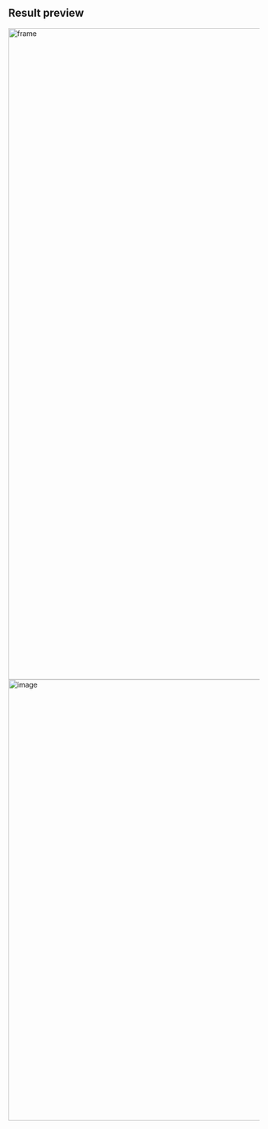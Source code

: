 ## Result preview

<img width="1303" alt="frame" src="https://github.com/Antony404/Charify/assets/20972206/5c15a84c-5c9e-45f8-a5d7-d58c4476b13b">

<img width="883" alt="image" src="https://github.com/Antony404/Charify/assets/20972206/e9e406d4-13f7-4fad-a668-b905a10423d4">
